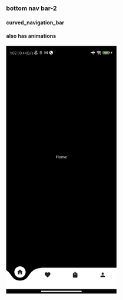 ### bottom nav bar-2

#### curved_navigation_bar

#### also has animations

<img src='flutter_01.png' width='300'/>

